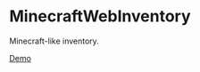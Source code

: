 # MinecraftWebInventory
Minecraft-like inventory.

[Demo](https://fl0ppat.github.io/MinecraftWebInventory/)